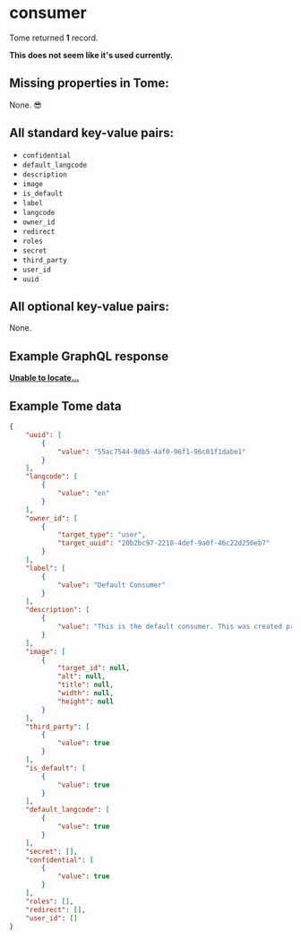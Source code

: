# consumer

Tome returned **1** record.

**This does not seem like it's used currently.**

## Missing properties in Tome:

None. 😎

## All standard key-value pairs:

- `confidential`
- `default_langcode`
- `description`
- `image`
- `is_default`
- `label`
- `langcode`
- `owner_id`
- `redirect`
- `roles`
- `secret`
- `third_party`
- `user_id`
- `uuid`

## All optional key-value pairs:

None.

## Example GraphQL response

**[Unable to locate...](../../../../../../.cache/localhost/drupal/pages.json)**

## Example Tome data

```json
{
    "uuid": [
        {
            "value": "55ac7544-9db5-4af0-96f1-96c01f1dabe1"
        }
    ],
    "langcode": [
        {
            "value": "en"
        }
    ],
    "owner_id": [
        {
            "target_type": "user",
            "target_uuid": "20b2bc97-2210-4def-9a0f-46c22d250eb7"
        }
    ],
    "label": [
        {
            "value": "Default Consumer"
        }
    ],
    "description": [
        {
            "value": "This is the default consumer. This was created programmatically when the Consumers module was first installed. Feel free to edit, or delete this."
        }
    ],
    "image": [
        {
            "target_id": null,
            "alt": null,
            "title": null,
            "width": null,
            "height": null
        }
    ],
    "third_party": [
        {
            "value": true
        }
    ],
    "is_default": [
        {
            "value": true
        }
    ],
    "default_langcode": [
        {
            "value": true
        }
    ],
    "secret": [],
    "confidential": [
        {
            "value": true
        }
    ],
    "roles": [],
    "redirect": [],
    "user_id": []
}
```
